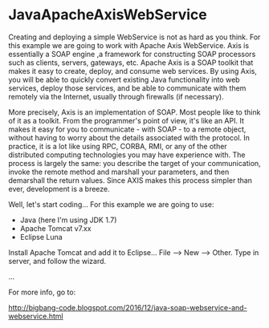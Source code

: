 ﻿# JavaApacheAxisWebService

Creating and deploying a simple WebService is not as hard as you think. For this example we are going to work with Apache Axis WebService. Axis is essentially a SOAP engine ,a framework for constructing SOAP processors such as clients, servers, gateways, etc.
Apache Axis is a SOAP toolkit that makes it easy to create, deploy, and consume web services. By using Axis, you will be able to quickly convert existing Java functionality into web services, deploy those services, and be able to communicate with them remotely via the Internet, usually through firewalls (if necessary).

More precisely, Axis is an implementation of SOAP. Most people like to think of it as a toolkit. From the programmer's point of view, it's like an API. It makes it easy for you to communicate - with SOAP - to a remote object, without having to worry about the details associated with the protocol. In practice, it is a lot like using RPC, CORBA, RMI, or any of the other distributed computing technologies you may have experience with. The process is largely the same: you describe the target of your communication, invoke the remote method and marshall your parameters, and then demarshall the return values. Since AXIS makes this process simpler than ever, development is a breeze.

Well, let's start coding...
For this example we are going to use:
- Java (here I'm using JDK 1.7)
- Apache Tomcat v7.xx
- Eclipse Luna

Install Apache Tomcat and add it to Eclipse... File --> New --> Other. Type in server, and follow the wizard.

...

For more info, go to: 

http://bigbang-code.blogspot.com/2016/12/java-soap-webservice-and-webservice.html





